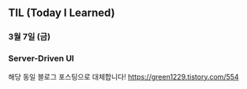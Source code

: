 ## TIL (Today I Learned)

### 3월 7일 (금)    
### Server-Driven UI
해당 동일 블로그 포스팅으로 대체합니다!
https://green1229.tistory.com/554   

